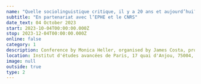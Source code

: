 ```yaml
---
name: "Quelle sociolinguistique critique, il y a 20 ans et aujourd’hui?"
subtitle: "En partenariat avec l’EPHE et le CNRS"
date_text: 04 October 2023
start: 2023-10-04T00:00:00.000Z
stop: 2023-12-04T00:00:00.000Z
online: false
category: 1
description: Conference by Monica Heller, organised by James Costa, professor, Sorbonne Nouvelle, Lola Aubertin and Salomé Molina, doctoral students, Sorbonne Nouvelle, with the support of the IEA de Paris.
location: Institut d'études avancées de Paris, 17 quai d'Anjou, 75004, Paris
image: null
outside: true
type: 2
---
```



<!-- Revoir start and stop -->
<!-- eventDate: [{
    start: 2023-10-04T00:00:00.000Z
    stop: 2023-12-04T00:00:00.000Z
} { 
 start: 2023-10-04T00:00:00.000Z
    stop: 2023-12-04T00:00:00.000Z

}] -->